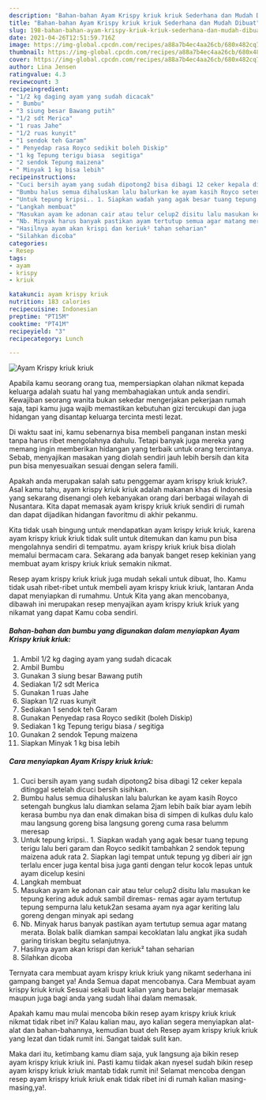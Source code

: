 ```yaml
---
description: "Bahan-bahan Ayam Krispy kriuk kriuk Sederhana dan Mudah Dibuat"
title: "Bahan-bahan Ayam Krispy kriuk kriuk Sederhana dan Mudah Dibuat"
slug: 198-bahan-bahan-ayam-krispy-kriuk-kriuk-sederhana-dan-mudah-dibuat
date: 2021-04-26T12:51:59.716Z
image: https://img-global.cpcdn.com/recipes/a88a7b4ec4aa26cb/680x482cq70/ayam-krispy-kriuk-kriuk-foto-resep-utama.jpg
thumbnail: https://img-global.cpcdn.com/recipes/a88a7b4ec4aa26cb/680x482cq70/ayam-krispy-kriuk-kriuk-foto-resep-utama.jpg
cover: https://img-global.cpcdn.com/recipes/a88a7b4ec4aa26cb/680x482cq70/ayam-krispy-kriuk-kriuk-foto-resep-utama.jpg
author: Lina Jensen
ratingvalue: 4.3
reviewcount: 3
recipeingredient:
- "1/2 kg daging ayam yang sudah dicacak"
- " Bumbu"
- "3 siung besar Bawang putih"
- "1/2 sdt Merica"
- "1 ruas Jahe"
- "1/2 ruas kunyit"
- "1 sendok teh Garam"
- " Penyedap rasa Royco sedikit boleh Diskip"
- "1 kg Tepung terigu biasa  segitiga"
- "2 sendok Tepung maizena"
- " Minyak 1 kg bisa lebih"
recipeinstructions:
- "Cuci bersih ayam yang sudah dipotong2 bisa dibagi 12 ceker kepala ditinggal setelah dicuci bersih sisihkan."
- "Bumbu halus semua dihaluskan lalu balurkan ke ayam kasih Royco setengah bungkus lalu diamkan selama 2jam lebih baik biar ayam lebih kerasa bumbu nya dan enak dimakan bisa di simpen di kulkas dulu kalo mau langsung goreng bisa langsung goreng cuma rasa belumm meresap"
- "Untuk tepung kripsi.. 1. Siapkan wadah yang agak besar tuang tepung terigu lalu beri garam dan Royco sedikit tambahkan 2 sendok tepung maizena aduk rata 2. Siapkan lagi tempat untuk tepung yg diberi air jgn terlalu encer juga kental bisa juga ganti dengan telur kocok lepas untuk ayam dicelup kesini"
- "Langkah membuat"
- "Masukan ayam ke adonan cair atau telur celup2 disitu lalu masukan ke tepung kering aduk aduk sambil diremas- remas agar ayam tertutup tepung sempurna lalu ketuk2an sesama ayam nya agar keriting lalu goreng dengan minyak api sedang"
- "Nb. Minyak harus banyak pastikan ayam tertutup semua agar matang merata. Bolak balik diamkan sampai kecoklatan lalu angkat jika sudah garing tiriskan begitu selanjutnya."
- "Hasilnya ayam akan krispi dan keriuk² tahan seharian"
- "Silahkan dicoba"
categories:
- Resep
tags:
- ayam
- krispy
- kriuk

katakunci: ayam krispy kriuk 
nutrition: 183 calories
recipecuisine: Indonesian
preptime: "PT15M"
cooktime: "PT41M"
recipeyield: "3"
recipecategory: Lunch

---
```



![Ayam Krispy kriuk kriuk](https://img-global.cpcdn.com/recipes/a88a7b4ec4aa26cb/680x482cq70/ayam-krispy-kriuk-kriuk-foto-resep-utama.jpg)

Apabila kamu seorang orang tua, mempersiapkan olahan nikmat kepada keluarga adalah suatu hal yang membahagiakan untuk anda sendiri. Kewajiban seorang  wanita bukan sekedar mengerjakan pekerjaan rumah saja, tapi kamu juga wajib memastikan kebutuhan gizi tercukupi dan juga hidangan yang disantap keluarga tercinta mesti lezat.

Di waktu  saat ini, kamu sebenarnya bisa membeli panganan instan meski tanpa harus ribet mengolahnya dahulu. Tetapi banyak juga mereka yang memang ingin memberikan hidangan yang terbaik untuk orang tercintanya. Sebab, menyajikan masakan yang diolah sendiri jauh lebih bersih dan kita pun bisa menyesuaikan sesuai dengan selera famili. 



Apakah anda merupakan salah satu penggemar ayam krispy kriuk kriuk?. Asal kamu tahu, ayam krispy kriuk kriuk adalah makanan khas di Indonesia yang sekarang disenangi oleh kebanyakan orang dari berbagai wilayah di Nusantara. Kita dapat memasak ayam krispy kriuk kriuk sendiri di rumah dan dapat dijadikan hidangan favoritmu di akhir pekanmu.

Kita tidak usah bingung untuk mendapatkan ayam krispy kriuk kriuk, karena ayam krispy kriuk kriuk tidak sulit untuk ditemukan dan kamu pun bisa mengolahnya sendiri di tempatmu. ayam krispy kriuk kriuk bisa diolah memalui bermacam cara. Sekarang ada banyak banget resep kekinian yang membuat ayam krispy kriuk kriuk semakin nikmat.

Resep ayam krispy kriuk kriuk juga mudah sekali untuk dibuat, lho. Kamu tidak usah ribet-ribet untuk membeli ayam krispy kriuk kriuk, lantaran Anda dapat menyiapkan di rumahmu. Untuk Kita yang akan mencobanya, dibawah ini merupakan resep menyajikan ayam krispy kriuk kriuk yang nikamat yang dapat Kamu coba sendiri.

<!--inarticleads1-->

##### Bahan-bahan dan bumbu yang digunakan dalam menyiapkan Ayam Krispy kriuk kriuk:

1. Ambil 1/2 kg daging ayam yang sudah dicacak
1. Ambil  Bumbu
1. Gunakan 3 siung besar Bawang putih
1. Sediakan 1/2 sdt Merica
1. Gunakan 1 ruas Jahe
1. Siapkan 1/2 ruas kunyit
1. Sediakan 1 sendok teh Garam
1. Gunakan  Penyedap rasa Royco sedikit (boleh Diskip)
1. Sediakan 1 kg Tepung terigu biasa / segitiga
1. Gunakan 2 sendok Tepung maizena
1. Siapkan  Minyak 1 kg bisa lebih




<!--inarticleads2-->

##### Cara menyiapkan Ayam Krispy kriuk kriuk:

1. Cuci bersih ayam yang sudah dipotong2 bisa dibagi 12 ceker kepala ditinggal setelah dicuci bersih sisihkan.
1. Bumbu halus semua dihaluskan lalu balurkan ke ayam kasih Royco setengah bungkus lalu diamkan selama 2jam lebih baik biar ayam lebih kerasa bumbu nya dan enak dimakan bisa di simpen di kulkas dulu kalo mau langsung goreng bisa langsung goreng cuma rasa belumm meresap
1. Untuk tepung kripsi.. 1. Siapkan wadah yang agak besar tuang tepung terigu lalu beri garam dan Royco sedikit tambahkan 2 sendok tepung maizena aduk rata 2. Siapkan lagi tempat untuk tepung yg diberi air jgn terlalu encer juga kental bisa juga ganti dengan telur kocok lepas untuk ayam dicelup kesini
1. Langkah membuat
1. Masukan ayam ke adonan cair atau telur celup2 disitu lalu masukan ke tepung kering aduk aduk sambil diremas- remas agar ayam tertutup tepung sempurna lalu ketuk2an sesama ayam nya agar keriting lalu goreng dengan minyak api sedang
1. Nb. Minyak harus banyak pastikan ayam tertutup semua agar matang merata. Bolak balik diamkan sampai kecoklatan lalu angkat jika sudah garing tiriskan begitu selanjutnya.
1. Hasilnya ayam akan krispi dan keriuk² tahan seharian
1. Silahkan dicoba




Ternyata cara membuat ayam krispy kriuk kriuk yang nikamt sederhana ini gampang banget ya! Anda Semua dapat mencobanya. Cara Membuat ayam krispy kriuk kriuk Sesuai sekali buat kalian yang baru belajar memasak maupun juga bagi anda yang sudah lihai dalam memasak.

Apakah kamu mau mulai mencoba bikin resep ayam krispy kriuk kriuk nikmat tidak ribet ini? Kalau kalian mau, ayo kalian segera menyiapkan alat-alat dan bahan-bahannya, kemudian buat deh Resep ayam krispy kriuk kriuk yang lezat dan tidak rumit ini. Sangat taidak sulit kan. 

Maka dari itu, ketimbang kamu diam saja, yuk langsung aja bikin resep ayam krispy kriuk kriuk ini. Pasti kamu tiidak akan nyesel sudah bikin resep ayam krispy kriuk kriuk mantab tidak rumit ini! Selamat mencoba dengan resep ayam krispy kriuk kriuk enak tidak ribet ini di rumah kalian masing-masing,ya!.

